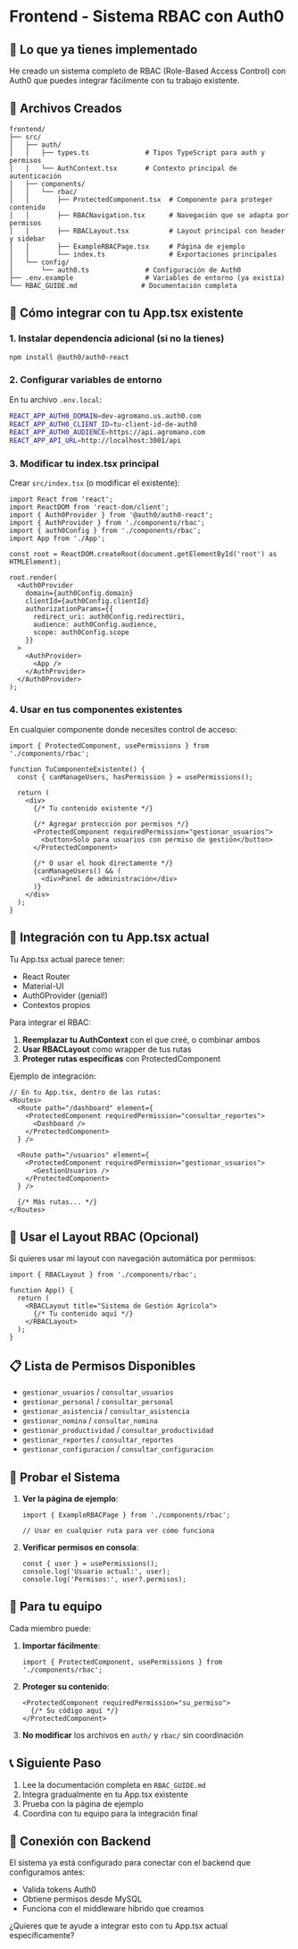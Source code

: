 # Frontend - Sistema RBAC con Auth0

## 🎯 Lo que ya tienes implementado

He creado un sistema completo de RBAC (Role-Based Access Control) con Auth0 que puedes integrar fácilmente con tu trabajo existente. 

## 📁 Archivos Creados

```
frontend/
├── src/
│   ├── auth/
│   │   ├── types.ts              # Tipos TypeScript para auth y permisos
│   │   └── AuthContext.tsx       # Contexto principal de autenticación
│   ├── components/
│   │   └── rbac/
│   │       ├── ProtectedComponent.tsx  # Componente para proteger contenido
│   │       ├── RBACNavigation.tsx      # Navegación que se adapta por permisos
│   │       ├── RBACLayout.tsx          # Layout principal con header y sidebar
│   │       ├── ExampleRBACPage.tsx     # Página de ejemplo
│   │       └── index.ts                # Exportaciones principales
│   └── config/
│       └── auth0.ts              # Configuración de Auth0
├── .env.example                  # Variables de entorno (ya existía)
└── RBAC_GUIDE.md                # Documentación completa
```

## 🚀 Cómo integrar con tu App.tsx existente

### 1. Instalar dependencia adicional (si no la tienes)

```bash
npm install @auth0/auth0-react
```

### 2. Configurar variables de entorno

En tu archivo `.env.local`:

```bash
REACT_APP_AUTH0_DOMAIN=dev-agromano.us.auth0.com
REACT_APP_AUTH0_CLIENT_ID=tu-client-id-de-auth0
REACT_APP_AUTH0_AUDIENCE=https://api.agromano.com
REACT_APP_API_URL=http://localhost:3001/api
```

### 3. Modificar tu index.tsx principal

Crear `src/index.tsx` (o modificar el existente):

```tsx
import React from 'react';
import ReactDOM from 'react-dom/client';
import { Auth0Provider } from '@auth0/auth0-react';
import { AuthProvider } from './components/rbac';
import { auth0Config } from './components/rbac';
import App from './App';

const root = ReactDOM.createRoot(document.getElementById('root') as HTMLElement);

root.render(
  <Auth0Provider
    domain={auth0Config.domain}
    clientId={auth0Config.clientId}
    authorizationParams={{
      redirect_uri: auth0Config.redirectUri,
      audience: auth0Config.audience,
      scope: auth0Config.scope
    }}
  >
    <AuthProvider>
      <App />
    </AuthProvider>
  </Auth0Provider>
);
```

### 4. Usar en tus componentes existentes

En cualquier componente donde necesites control de acceso:

```tsx
import { ProtectedComponent, usePermissions } from './components/rbac';

function TuComponenteExistente() {
  const { canManageUsers, hasPermission } = usePermissions();

  return (
    <div>
      {/* Tu contenido existente */}
      
      {/* Agregar protección por permisos */}
      <ProtectedComponent requiredPermission="gestionar_usuarios">
        <button>Solo para usuarios con permiso de gestión</button>
      </ProtectedComponent>
      
      {/* O usar el hook directamente */}
      {canManageUsers() && (
        <div>Panel de administración</div>
      )}
    </div>
  );
}
```

## 🔄 Integración con tu App.tsx actual

Tu App.tsx actual parece tener:
- React Router
- Material-UI
- Auth0Provider (genial!)
- Contextos propios

Para integrar el RBAC:

1. **Reemplazar tu AuthContext** con el que creé, o combinar ambos
2. **Usar RBACLayout** como wrapper de tus rutas
3. **Proteger rutas específicas** con ProtectedComponent

Ejemplo de integración:

```tsx
// En tu App.tsx, dentro de las rutas:
<Routes>
  <Route path="/dashboard" element={
    <ProtectedComponent requiredPermission="consultar_reportes">
      <Dashboard />
    </ProtectedComponent>
  } />
  
  <Route path="/usuarios" element={
    <ProtectedComponent requiredPermission="gestionar_usuarios">
      <GestionUsuarios />
    </ProtectedComponent>
  } />
  
  {/* Más rutas... */}
</Routes>
```

## 🎨 Usar el Layout RBAC (Opcional)

Si quieres usar mi layout con navegación automática por permisos:

```tsx
import { RBACLayout } from './components/rbac';

function App() {
  return (
    <RBACLayout title="Sistema de Gestión Agrícola">
      {/* Tu contenido aquí */}
    </RBACLayout>
  );
}
```

## 📋 Lista de Permisos Disponibles

- `gestionar_usuarios` / `consultar_usuarios`
- `gestionar_personal` / `consultar_personal`
- `gestionar_asistencia` / `consultar_asistencia`
- `gestionar_nomina` / `consultar_nomina`
- `gestionar_productividad` / `consultar_productividad`
- `gestionar_reportes` / `consultar_reportes`
- `gestionar_configuracion` / `consultar_configuracion`

## 🧪 Probar el Sistema

1. **Ver la página de ejemplo**:
   ```tsx
   import { ExampleRBACPage } from './components/rbac';
   
   // Usar en cualquier ruta para ver cómo funciona
   ```

2. **Verificar permisos en consola**:
   ```tsx
   const { user } = usePermissions();
   console.log('Usuario actual:', user);
   console.log('Permisos:', user?.permisos);
   ```

## 🤝 Para tu equipo

Cada miembro puede:

1. **Importar fácilmente**:
   ```tsx
   import { ProtectedComponent, usePermissions } from './components/rbac';
   ```

2. **Proteger su contenido**:
   ```tsx
   <ProtectedComponent requiredPermission="su_permiso">
     {/* Su código aquí */}
   </ProtectedComponent>
   ```

3. **No modificar** los archivos en `auth/` y `rbac/` sin coordinación

## 📞 Siguiente Paso

1. Lee la documentación completa en `RBAC_GUIDE.md`
2. Integra gradualmente en tu App.tsx existente
3. Prueba con la página de ejemplo
4. Coordina con tu equipo para la integración final

## 🔗 Conexión con Backend

El sistema ya está configurado para conectar con el backend que configuramos antes:
- Valida tokens Auth0
- Obtiene permisos desde MySQL
- Funciona con el middleware híbrido que creamos

¿Quieres que te ayude a integrar esto con tu App.tsx actual específicamente?
